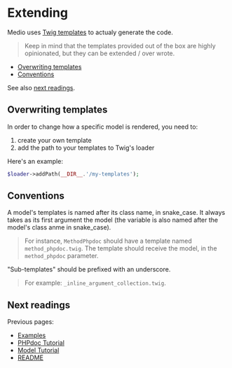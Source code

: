 # Extending

Medio uses [Twig templates](http://twig.sensiolabs.org/) to actualy generate the
code.

> Keep in mind that the templates provided out of the box are highly opinionated,
> but they can be extended / over wrote.

* [Overwriting templates](#overwriting-templates)
* [Conventions](#conventions)

See also [next readings](#next-readings).

## Overwriting templates

In order to change how a specific model is rendered, you need to:

1. create your own template
2. add the path to your templates to Twig's loader

Here's an example:

```php
$loader->addPath(__DIR__.'/my-templates');
```

## Conventions

A model's templates is named after its class name, in snake_case. It always takes
as its first argument the model (the variable is also named after the model's class anme in snake_case).

> For instance, `MethodPhpdoc` should have a template named `method_phpdoc.twig`.
> The template should receive the model, in the `method_phpdoc` parameter.

"Sub-templates" should be prefixed with an underscore.

> For example: `_inline_argument_collection.twig`.

## Next readings

Previous pages:

* [Examples](03-examples.md)
* [PHPdoc Tutorial](02-phpdoc-tutorial.md)
* [Model Tutorial](01-model-tutorial.md)
* [README](../README.md)
